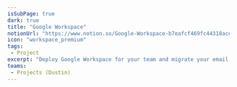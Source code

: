 ```yaml
---
isSubPage: true
dark: true
title: "Google Workspace"
notionUrl: "https://www.notion.so/Google-Workspace-b7eafcf469fc44318ace141f66d4e8d3"
icon: "workspace_premium"
tags: 
 - Project
excerpt: "Deploy Google Workspace for your team and migrate your email, calendars and documents to Gmail, Google Calendar and Google Drive."
teams: 
 - Projects (Dustin)
---
```

